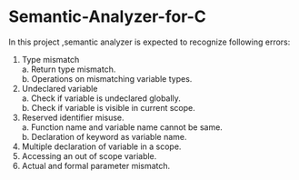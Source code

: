 # Semantic-Analyzer-for-C
In this project ,semantic analyzer is expected to recognize following errors:

1. Type mismatch <br/>
a.	Return type mismatch. <br/>
b.	Operations on mismatching variable types. 
2. Undeclared variable <br/>
a.	Check if variable is undeclared globally. <br/>
b.	Check if variable is visible in current scope. 
3. Reserved identifier misuse. <br/>
a.	Function name and variable name cannot be same. <br/>
b.	Declaration of keyword as variable name. 
4. Multiple declaration of variable in a scope. 
5. Accessing an out of scope variable. 
6. Actual and formal parameter mismatch.
